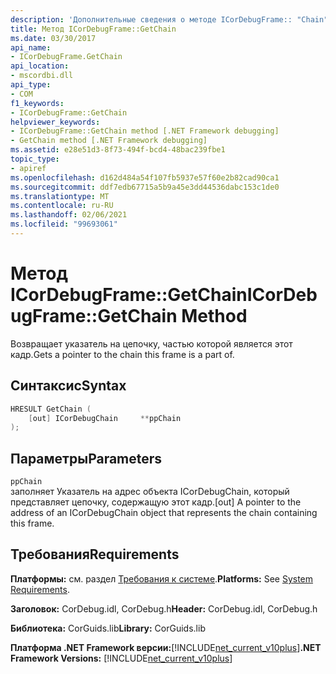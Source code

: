 ```yaml
---
description: 'Дополнительные сведения о методе ICorDebugFrame:: "Chain"'
title: Метод ICorDebugFrame::GetChain
ms.date: 03/30/2017
api_name:
- ICorDebugFrame.GetChain
api_location:
- mscordbi.dll
api_type:
- COM
f1_keywords:
- ICorDebugFrame::GetChain
helpviewer_keywords:
- ICorDebugFrame::GetChain method [.NET Framework debugging]
- GetChain method [.NET Framework debugging]
ms.assetid: e28e51d3-8f73-494f-bcd4-48bac239fbe1
topic_type:
- apiref
ms.openlocfilehash: d162d484a54f107fb5937e57f60e2b82cad90ca1
ms.sourcegitcommit: ddf7edb67715a5b9a45e3dd44536dabc153c1de0
ms.translationtype: MT
ms.contentlocale: ru-RU
ms.lasthandoff: 02/06/2021
ms.locfileid: "99693061"
---
```

# <a name="icordebugframegetchain-method"></a><span data-ttu-id="bb0c8-103">Метод ICorDebugFrame::GetChain</span><span class="sxs-lookup"><span data-stu-id="bb0c8-103">ICorDebugFrame::GetChain Method</span></span>

<span data-ttu-id="bb0c8-104">Возвращает указатель на цепочку, частью которой является этот кадр.</span><span class="sxs-lookup"><span data-stu-id="bb0c8-104">Gets a pointer to the chain this frame is a part of.</span></span>  
  
## <a name="syntax"></a><span data-ttu-id="bb0c8-105">Синтаксис</span><span class="sxs-lookup"><span data-stu-id="bb0c8-105">Syntax</span></span>  
  
```cpp  
HRESULT GetChain (  
    [out] ICorDebugChain     **ppChain  
);  
```  
  
## <a name="parameters"></a><span data-ttu-id="bb0c8-106">Параметры</span><span class="sxs-lookup"><span data-stu-id="bb0c8-106">Parameters</span></span>  

 `ppChain`  
 <span data-ttu-id="bb0c8-107">заполняет Указатель на адрес объекта ICorDebugChain, который представляет цепочку, содержащую этот кадр.</span><span class="sxs-lookup"><span data-stu-id="bb0c8-107">[out] A pointer to the address of an ICorDebugChain object that represents the chain containing this frame.</span></span>  
  
## <a name="requirements"></a><span data-ttu-id="bb0c8-108">Требования</span><span class="sxs-lookup"><span data-stu-id="bb0c8-108">Requirements</span></span>  

 <span data-ttu-id="bb0c8-109">**Платформы:** см. раздел [Требования к системе](../../get-started/system-requirements.md).</span><span class="sxs-lookup"><span data-stu-id="bb0c8-109">**Platforms:** See [System Requirements](../../get-started/system-requirements.md).</span></span>  
  
 <span data-ttu-id="bb0c8-110">**Заголовок:** CorDebug.idl, CorDebug.h</span><span class="sxs-lookup"><span data-stu-id="bb0c8-110">**Header:** CorDebug.idl, CorDebug.h</span></span>  
  
 <span data-ttu-id="bb0c8-111">**Библиотека:** CorGuids.lib</span><span class="sxs-lookup"><span data-stu-id="bb0c8-111">**Library:** CorGuids.lib</span></span>  
  
 <span data-ttu-id="bb0c8-112">**Платформа .NET Framework версии:**[!INCLUDE[net_current_v10plus](../../../../includes/net-current-v10plus-md.md)]</span><span class="sxs-lookup"><span data-stu-id="bb0c8-112">**.NET Framework Versions:** [!INCLUDE[net_current_v10plus](../../../../includes/net-current-v10plus-md.md)]</span></span>
